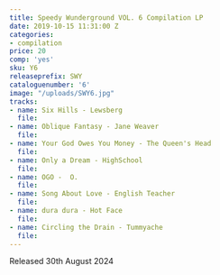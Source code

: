 ```yaml
---
title: Speedy Wunderground VOL. 6 Compilation LP
date: 2019-10-15 11:31:00 Z
categories:
- compilation
price: 20
comp: 'yes'
sku: Y6
releaseprefix: SWY
cataloguenumber: '6'
image: "/uploads/SWY6.jpg"
tracks:
- name: Six Hills - Lewsberg
  file: 
- name: Oblique Fantasy - Jane Weaver
  file: 
- name: Your God Owes You Money - The Queen's Head
  file: 
- name: Only a Dream - HighSchool
  file: 
- name: OGO -  O.
  file: 
- name: Song About Love - English Teacher
  file: 
- name: dura dura - Hot Face
  file: 
- name: Circling the Drain - Tummyache
  file: 
---
```


Released 30th August 2024
